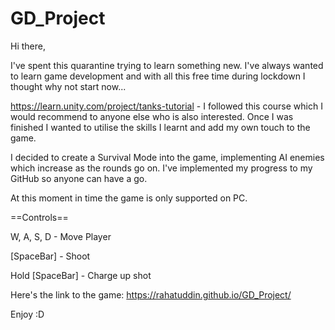 # GD_Project

Hi there,

I've spent this quarantine trying to learn something new.
I've always wanted to learn game development and with all this free time during lockdown I thought why not start now...

https://learn.unity.com/project/tanks-tutorial - I followed this course which I would recommend to anyone else who is also interested. Once I was finished I wanted to utilise the skills I learnt and add my own touch to the game.

I decided to create a Survival Mode into the game, implementing AI enemies which increase as the rounds go on. I've implemented my progress to my GitHub so anyone can have a go. 

At this moment in time the game is only supported on PC.

==Controls==

W, A, S, D - Move Player

[SpaceBar] - Shoot

Hold [SpaceBar] - Charge up shot

Here's the link to the game: https://rahatuddin.github.io/GD_Project/

Enjoy :D
